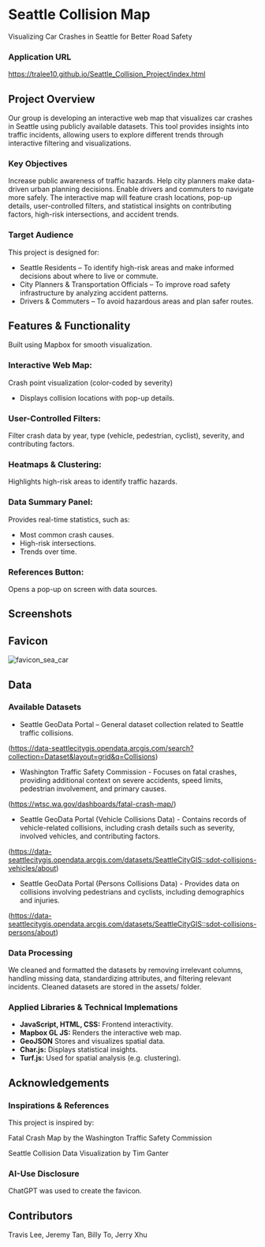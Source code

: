 # Seattle Collision Map

Visualizing Car Crashes in Seattle for Better Road Safety

### Application URL
https://tralee10.github.io/Seattle_Collision_Project/index.html

## Project Overview
Our group is developing an interactive web map that visualizes car crashes in Seattle using publicly available datasets. This tool provides insights into traffic incidents, allowing users to explore different trends through interactive filtering and visualizations.

### Key Objectives
Increase public awareness of traffic hazards.
Help city planners make data-driven urban planning decisions.
Enable drivers and commuters to navigate more safely.
The interactive map will feature crash locations, pop-up details, user-controlled filters, and statistical insights on contributing factors, high-risk intersections, and accident trends.

### Target Audience
This project is designed for:

* Seattle Residents – To identify high-risk areas and make informed decisions about where to live or commute.
* City Planners & Transportation Officials – To improve road safety infrastructure by analyzing accident patterns.
* Drivers & Commuters – To avoid hazardous areas and plan safer routes.



## Features & Functionality

Built using Mapbox for smooth visualization.

### Interactive Web Map:

Crash point visualization (color-coded by severity) 
- Displays collision locations with pop-up details.

### User-Controlled Filters:

Filter crash data by year, type (vehicle, pedestrian, cyclist), severity, and contributing factors.

### Heatmaps & Clustering:

Highlights high-risk areas to identify traffic hazards.

### Data Summary Panel:

Provides real-time statistics, such as:

* Most common crash causes.
* High-risk intersections.
* Trends over time.

### References Button:

Opens a pop-up on screen with data sources.


## Screenshots

## Favicon
![favicon_sea_car](https://github.com/user-attachments/assets/19f2ef80-dd44-444c-a53a-6d3895fe8849)




## Data

### Available Datasets

* Seattle GeoData Portal – General dataset collection related to Seattle traffic collisions. 

(https://data-seattlecitygis.opendata.arcgis.com/search?collection=Dataset&layout=grid&q=Collisions)

* Washington Traffic Safety Commission - Focuses on fatal crashes, providing additional context on severe accidents, speed limits, pedestrian involvement, and primary causes. 

(https://wtsc.wa.gov/dashboards/fatal-crash-map/)

* Seattle GeoData Portal (Vehicle Collisions Data) - Contains records of vehicle-related collisions, including crash details such as severity, involved vehicles, and contributing factors. 

(https://data-seattlecitygis.opendata.arcgis.com/datasets/SeattleCityGIS::sdot-collisions-vehicles/about)

* Seattle GeoData Portal (Persons Collisions Data) - Provides data on collisions involving pedestrians and cyclists, including demographics and injuries. 

(https://data-seattlecitygis.opendata.arcgis.com/datasets/SeattleCityGIS::sdot-collisions-persons/about)


### Data Processing
We cleaned and formatted the datasets by removing irrelevant columns, handling missing data, standardizing attributes, and filtering relevant incidents.
Cleaned datasets are stored in the assets/ folder.

### Applied Libraries & Technical Implemations

* **JavaScript, HTML, CSS:** Frontend interactivity.
* **Mapbox GL JS:** Renders the interactive web map.
* **GeoJSON** Stores and visualizes spatial data.
* **Char.js:** Displays statistical insights.
* **Turf.js:** Used for spatial analysis (e.g. clustering).



## Acknowledgements

### Inspirations & References
This project is inspired by:

Fatal Crash Map by the Washington Traffic Safety Commission

Seattle Collision Data Visualization by Tim Ganter

### AI-Use Disclosure
ChatGPT was used to create the favicon.



## Contributors

Travis Lee, Jeremy Tan, Billy To, Jerry Xhu

